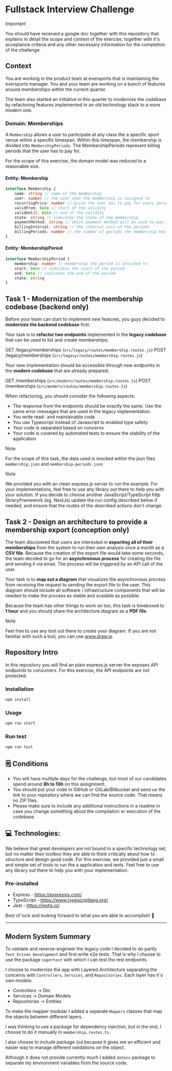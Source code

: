 # Fullstack Interview Challenge

> [!IMPORTANT]
> You should have received a google doc together with this repository that explains in detail the scope and context of the exercise, together with it's acceptance criteria and any other necessary information for the completion of the challenge.

## Context

You are working in the product team at eversports that is maintaining the eversports manager. You and your team are working on a bunch of features around memberships within the current quarter.

The team also started an initiative in this quarter to modernize the codebase by refactoring features implemented in an old technology stack to a more modern one.  

### Domain: Memberships

A `Membership` allows a user to participate at any class the a specific sport venue within a specific timespan. Within this timespan, the membership is divided into `MembershipPeriods`. The MembershipPeriods represent billing periods that the user has to pay for.

For the scope of this exercise, the domain model was reduced to a reasonable size. 

#### Entity: Membership
```ts
interface Membership {
    name: string // name of the membership
    user: number // the user that the membership is assigned to
    recurringPrice: number // price the user has to pay for every period
    validFrom: Date // start of the validity
    validUntil: Date // end of the validity
    state: string // indicates the state of the membership
    paymentMethod: string // which payment method will be used to pay for the periods
    billingInterval: string // the interval unit of the periods
    billingPeriods: number // the number of periods the membership has
}
```

#### Entity: MembershipPeriod
```ts
interface MembershipPeriod {
    membership: number // membership the period is attached to
    start: Date // indicates the start of the period
    end: Date // indicates the end of the period
    state: string
}
```


## Task 1 - Modernization of the membership codebase (backend only)

Before your team can start to implement new features, you guys decided to **modernize the backend codebase** first.

Your task is to **refactor two endpoints** implemented in the **legacy codebase** that can be used to list and create memberships:

GET /legacy/memberships (`src/legacy/routes/membership.routes.js`)
POST /legacy/memberships (`src/legacy/routes/membership.routes.js`)

Your new implementation should be accessible through new endpoints in the **modern codebase** that are already prepared:

GET /memberships (`src/modern/routes/membership.routes.ts`)
POST /memberships (`src/modern/routes/membership.routes.ts`)

When refactoring, you should consider the following aspects:

- The response from the endpoints should be exactly the same. Use the same error messages that are used in the legacy implementation.
- You write read- and maintainable code
- You use Typescript instead of Javascript to enabled type safety
- Your code is separated based on concerns
- Your code is covered by automated tests to ensure the stability of the application

> [!NOTE]
> For the scope of this task, the data used is mocked within the json files `membership.json` and `membership-periods.json`

> [!NOTE]
> We provided you with an clean express.js server to run the example. For your implementations, feel free to use any library out there to help you with your solution. If you decide to choose another JavaScript/TypeScript http library/framework (eg. NestJs) update the run config described below if needed, and ensure that the routes of the described actions don't change.


## Task 2 - Design an architecture to provide a membership export (conception only)

The team discovered that users are interested in **exporting all of their memberships** from the system to run their own analysis once a month as a **CSV file**. Because the creation of the export file would take some seconds, the team decided to go for an **asynchronous process** for creating the file and sending it via email. The process will be triggered by an API call of the user. 

Your task is to **map out a diagram** that visualizes the asynchronous process from receiving the request to sending the export file to the user. This diagram should include all software / infrastructure components that will be needed to make the process as stable and scalable as possible. 

Because the team has other things to work on too, this task is timeboxed to **1 hour** and you should share the architecture diagram as a **PDF file**.

> [!NOTE]
> Feel free to use any tool out there to create your diagram. If you are not familiar with such a tool, you can use www.draw.io. 

## Repository Intro
In this repository you will find an plain express.js server the exposes API endpoints to consumers. For this exercise, the API endpoints are not protected.

### Installation

```sh
npm install
```

### Usage

```sh
npm run start
```

### Run test
```sh
npm run test
```

## 🗒️ Conditions

- You will have multiple days for the challenge, but most of our candidates spend around **8h to 10h** on this assignment.
- You should put your code in GitHub or GitLab/Bitbucket and send us the link to your repository where we can find the source code. That means no ZIP files.
- Please make sure to include any additional instructions in a readme in case you change something about the compilation or execution of the codebase.

## 💻 Technologies:

We believe that great developers are not bound to a specific technology set, but no matter their toolbox they are able to think critically about how to structure and design good code. For this exercise, we provided just a small and simple set of tools to run the a application and tests. Feel free to use any library out there to help you with your implementation.

### Pre-installed

- Express - https://expressjs.com/
- TypeScript - https://www.typescriptlang.org/
- Jest - https://jestjs.io/

Best of luck and looking forward to what you are able to accomplish! 🙂


---

## Modern System Summary

To validate and reverse-engineer the legacy code I decided to do partly `Test Driven Development` and first write e2e tests. That is why I choose to use the package `supertest` with which I can test the rest endpoints.

I choose to modernize the app with Layered Architecture separating the concerns with `Controllers`, `Services`, and `Repositories`. Each layer has it`s own models: 

* Controllers -> Dto
* Services -> Domain Models
* Repositories -> Entities

To make the mapper modular I added a separate `Mappers` classes that map the objects between different layers.

I was thinking to use a package for dependency injection, but in the end, I choose to do it manually in `membership.routes.ts`. 

I also choose to include package `Zod` because it gives me an efficient and easier way to manage different validations on the object. 

Although it does not provide currently much I added `dotenv` package to separate my environment variables from the source code.